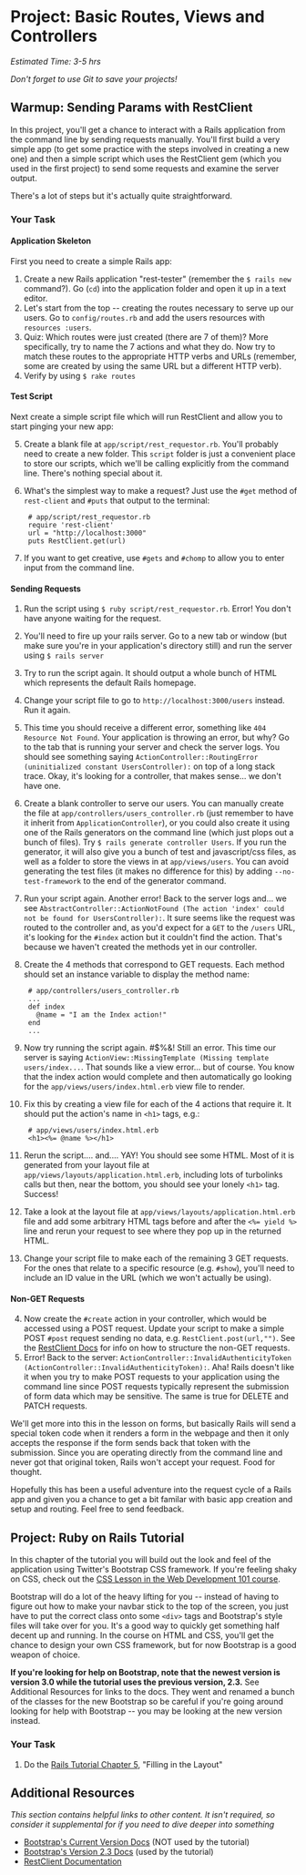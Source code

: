 # Project: Basic Routes, Views and Controllers
*Estimated Time: 3-5 hrs*

*Don't forget to use Git to save your projects!*

## Warmup: Sending Params with RestClient

In this project, you'll get a chance to interact with a Rails application from the command line by sending requests manually.  You'll first build a very simple app (to get some practice with the steps involved in creating a new one) and then a simple script which uses the RestClient gem (which you used in the first project) to send some requests and examine the server output.  

There's a lot of steps but it's actually quite straightforward.

### Your Task

#### Application Skeleton

First you need to create a simple Rails app:

1. Create a new Rails application "rest-tester" (remember the `$ rails new` command?).  Go (`cd`) into the application folder and open it up in a text editor.
2. Let's start from the top -- creating the routes necessary to serve up our users.  Go to `config/routes.rb` and add the users resources with `resources :users`.
3. Quiz: Which routes were just created (there are 7 of them)?  More specifically, try to name the 7 actions and what they do.  Now try to match these routes to the appropriate HTTP verbs and URLs (remember, some are created by using the same URL but a different HTTP verb).
4. Verify by using `$ rake routes`

#### Test Script

Next create a simple script file which will run RestClient and allow you to start pinging your new app:

5. Create a blank file at `app/script/rest_requestor.rb`.  You'll probably need to create a new folder.  This `script` folder is just a convenient place to store our scripts, which we'll be calling explicitly from the command line.  There's nothing special about it.
6. What's the simplest way to make a request?  Just use the `#get` method of `rest-client` and `#puts` that output to the terminal:

        # app/script/rest_requestor.rb
        require 'rest-client'
        url = "http://localhost:3000"
        puts RestClient.get(url)

3. If you want to get creative, use `#gets` and `#chomp` to allow you to enter input from the command line.

#### Sending Requests

1. Run the script using `$ ruby script/rest_requestor.rb`.  Error! You don't have anyone waiting for the request.
2. You'll need to fire up your rails server.  Go to a new tab or window (but make sure you're in your application's directory still) and run the server using `$ rails server`
3. Try to run the script again.  It should output a whole bunch of HTML which represents the default Rails homepage.
4. Change your script file to go to `http://localhost:3000/users` instead.  Run it again.
5. This time you should receive a different error, something like `404 Resource Not Found`.  Your application is throwing an error, but why?  Go to the tab that is running your server and check the server logs.  You should see something saying `ActionController::RoutingError (uninitialized constant UsersController):` on top of a long stack trace.  Okay, it's looking for a controller, that makes sense... we don't have one.
2. Create a blank controller to serve our users.  You can manually create the file at `app/controllers/users_controller.rb` (just remember to have it inherit from `ApplicationController`), or you could also create it using one of the Rails generators on the command line (which just plops out a bunch of files).  Try `$ rails generate controller Users`.  If you run the generator, it will also give you a bunch of test and javascript/css files, as well as a folder to store the views in at `app/views/users`.  You can avoid generating the test files (it makes no difference for this) by adding `--no-test-framework` to the end of the generator command. 
3. Run your script again.  Another error! Back to the server logs and... we see `AbstractController::ActionNotFound (The action 'index' could not be found for UsersController):`.  It sure seems like the request was routed to the controller and, as you'd expect for a `GET` to the `/users` URL, it's looking for the `#index` action but it couldn't find the action. That's because we haven't created the methods yet in our controller.
4. Create the 4 methods that correspond to GET requests.  Each method should set an instance variable to display the method name:

        # app/controllers/users_controller.rb
        ...
        def index
          @name = "I am the Index action!"
        end
        ...

3. Now try running the script again.  #$%&! Still an error.  This time our server is saying `ActionView::MissingTemplate (Missing template users/index...`.  That sounds like a view error... but of course.  You know that the index action would complete and then automatically go looking for the `app/views/users/index.html.erb` view file to render.
4. Fix this by creating a view file for each of the 4 actions that require it.  It should put the action's name in `<h1>` tags, e.g.:

        # app/views/users/index.html.erb
        <h1><%= @name %></h1>

2. Rerun the script.... and.... YAY!  You should see some HTML.  Most of it is generated from your layout file at `app/views/layouts/application.html.erb`, including lots of turbolinks calls but then, near the bottom, you should see your lonely `<h1>` tag.  Success!
3. Take a look at the layout file at `app/views/layouts/application.html.erb` file and add some arbitrary HTML tags before and after the `<%= yield %>` line and rerun your request to see where they pop up in the returned HTML.
3. Change your script file to make each of the remaining 3 GET requests.  For the ones that relate to a specific resource (e.g. `#show`), you'll need to include an ID value in the URL (which we won't actually be using).

#### Non-GET Requests

4. Now create the `#create` action in your controller, which would be accessed using a POST request.  Update your script to make a simple POST `#post` request sending no data, e.g. `RestClient.post(url,"")`.  See the [RestClient Docs](https://github.com/rest-client/rest-client) for info on how to structure the non-GET requests.
5. Error!  Back to the server: `ActionController::InvalidAuthenticityToken (ActionController::InvalidAuthenticityToken):`.  Aha! Rails doesn't like it when you try to make POST requests to your application using the command line since POST requests typically represent the submission of form data which may be sensitive.  The same is true for DELETE and PATCH requests.

We'll get more into this in the lesson on forms, but basically Rails will send a special token code when it renders a form in the webpage and then it only accepts the response if the form sends back that token with the submission.  Since you are operating directly from the command line and never got that original token, Rails won't accept your request.  Food for thought.

Hopefully this has been a useful adventure into the request cycle of a Rails app and given you a chance to get a bit familar with basic app creation and setup and routing.  Feel free to send feedback.

## Project: Ruby on Rails Tutorial

In this chapter of the tutorial you will build out the look and feel of the application using Twitter's Bootstrap CSS framework.  If you're feeling shaky on CSS, check out the [CSS Lesson in the Web Development 101 course](/web-development-101/html-and-css-basics).  

Bootstrap will do a lot of the heavy lifting for you -- instead of having to figure out how to make your navbar stick to the top of the screen, you just have to put the correct class onto some `<div>` tags and Bootstrap's style files will take over for you.  It's a good way to quickly get something half decent up and running.  In the course on HTML and CSS, you'll get the chance to design your own CSS framework, but for now Bootstrap is a good weapon of choice.

**If you're looking for help on Bootstrap, note that the newest version is version 3.0 while the tutorial uses the previous version, 2.3.** See Additional Resources for links to the docs.  They went and renamed a bunch of the classes for the new Bootstrap so be careful if you're going around looking for help with Bootstrap -- you may be looking at the new version instead.

### Your Task

1. Do the [Rails Tutorial Chapter 5](http://ruby.railstutorial.org/chapters/filling-in-the-layout#top), "Filling in the Layout"

## Additional Resources

*This section contains helpful links to other content. It isn't required, so consider it supplemental for if you need to dive deeper into something*


* [Bootstrap's Current Version Docs](http://getbootstrap.com/) (NOT used by the tutorial)
* [Bootstrap's Version 2.3 Docs](http://getbootstrap.com/2.3.2/) (used by the tutorial)
* [RestClient Documentation](https://github.com/rest-client/rest-client)